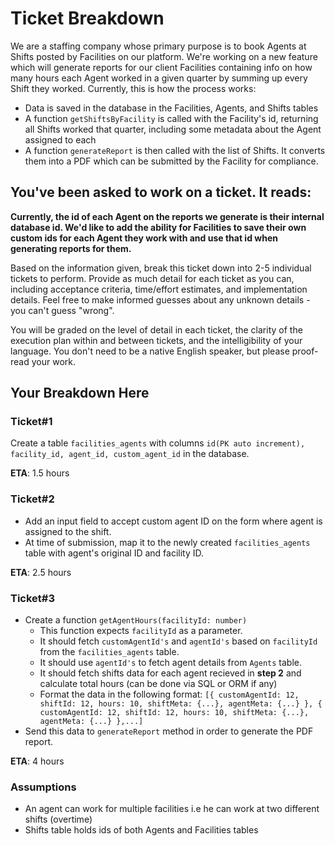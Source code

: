 # Ticket Breakdown
We are a staffing company whose primary purpose is to book Agents at Shifts posted by Facilities on our platform. We're working on a new feature which will generate reports for our client Facilities containing info on how many hours each Agent worked in a given quarter by summing up every Shift they worked. Currently, this is how the process works:

- Data is saved in the database in the Facilities, Agents, and Shifts tables
- A function `getShiftsByFacility` is called with the Facility's id, returning all Shifts worked that quarter, including some metadata about the Agent assigned to each
- A function `generateReport` is then called with the list of Shifts. It converts them into a PDF which can be submitted by the Facility for compliance.

## You've been asked to work on a ticket. It reads:

**Currently, the id of each Agent on the reports we generate is their internal database id. We'd like to add the ability for Facilities to save their own custom ids for each Agent they work with and use that id when generating reports for them.**


Based on the information given, break this ticket down into 2-5 individual tickets to perform. Provide as much detail for each ticket as you can, including acceptance criteria, time/effort estimates, and implementation details. Feel free to make informed guesses about any unknown details - you can't guess "wrong".


You will be graded on the level of detail in each ticket, the clarity of the execution plan within and between tickets, and the intelligibility of your language. You don't need to be a native English speaker, but please proof-read your work.

## Your Breakdown Here

### Ticket#1
Create a table `facilities_agents` with columns `id(PK auto increment), facility_id, agent_id, custom_agent_id` in the database.

**ETA**: 1.5 hours

### Ticket#2
- Add an input field to accept custom agent ID on the form where agent is assigned to the shift. 
- At time of submission, map it to the newly created `facilities_agents` table with agent's original ID and facility ID. 

**ETA**: 2.5 hours

### Ticket#3
- Create a function `getAgentHours(facilityId: number)`
    - This function expects `facilityId` as a parameter.
    - It should fetch `customAgentId's` and `agentId's` based on `facilityId` from the `facilities_agents` table.
    - It should use `agentId's` to fetch agent details from `Agents` table.
    - It should fetch shifts data for each agent recieved in **step 2** and calculate total hours (can be done via SQL or ORM if any)
    - Format the data in the following format:
    `[{
        customAgentId: 12,
        shiftId: 12,
        hours: 10,
        shiftMeta: {...},
        agentMeta: {...}
    }, {
        customAgentId: 12,
        shiftId: 12,
        hours: 10,
        shiftMeta: {...},
        agentMeta: {...}
    },...]`
- Send this data to  `generateReport` method in order to generate the PDF report. 

**ETA**: 4 hours

### Assumptions
- An agent can work for multiple facilities i.e he can work at two different shifts (overtime)
- Shifts table holds ids of both Agents and Facilities tables